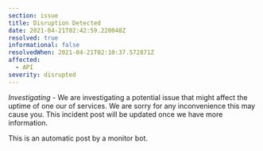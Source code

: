 ```yaml
---
section: issue
title: Disruption Detected
date: 2021-04-21T02:42:59.220048Z
resolved: true
informational: false
resolvedWhen: 2021-04-21T02:10:37.572871Z
affected:
  - API
severity: disrupted
---
```

*Investigating* - We are investigating a potential issue that might affect the uptime of one our of services. We are sorry for any inconvenience this may cause you. This incident post will be updated once we have more information.

This is an automatic post by a monitor bot.
        
